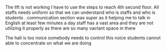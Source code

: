 The lift is not working I have to use the steps to reach 4th second floor.
All staffs needs uniform so that we can understand who is staffs and who is students .
communication section was super as it helping me to talk in English at least few minutes a day 
staff has a vast area and they are not utilizing it properly as  there are so many vactant space in there 

The hall is too noice somebody needs to control this noice students cannot able to concentrate on what we are doing